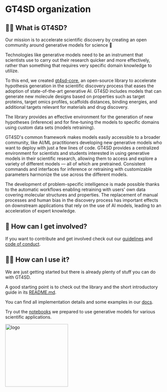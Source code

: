 # GT4SD organization

## 🙋‍♀️ What is GT4SD?

Our mission is to accelerate scientific discovery by creating an open community around generative models for science 🚀

Technologies like generative models need to be an instrument that scientists use to carry out their research quicker and more effectively, rather than something that requires very specific domain knowledge to utilize.

To this end, we created [gt4sd-core](https://github.com/GT4SD/gt4sd-core), an open-source library to accelerate hypothesis generation in the scientific discovery process that eases the adoption of state-of-the-art generative AI.
GT4SD includes models that can generate new molecule designs based on properties such as target proteins, target omics profiles, scaffolds distances, binding energies, and additional targets relevant for materials and drug discovery.

The library provides an effective environment for the generation of new hypotheses (inference) and for fine-tuning the models to specific domains using custom data sets (models retraining).

GT4SD's common framework makes models easily accessible to a broader community, like AI/ML practitioners developing new generative models who want to deploy with just a few lines of code. GT4SD provides a centralized environment for scientists and students interested in using generative models in their scientific research, allowing them to access and explore a variety of different models — all of which are pretrained. Consistent commands and interfaces for inference or retraining with customizable parameters harmonize the use across the different models.

The development of problem-specific intelligence is made possible thanks to the automatic workflows enabling retraining with users' own data covering molecular structures and properties. The replacement of manual processes and human bias in the discovery process has important effects on downstream applications that rely on the use of AI models, leading to an acceleration of expert knowledge.

## 🌈 How can I get involved?

If you want to contribute and get involved check out our [guidelines](https://github.com/GT4SD/gt4sd-core/blob/main/CONTRIBUTING.md) and [code of conduct](https://github.com/GT4SD/gt4sd-core/blob/main/CODE_OF_CONDUCT.md).

## 👩‍💻 How can I use it?

We are just getting started but there is already plenty of stuff you can do with GT4SD.

A good starting point is to check out the library and the short introductory guide in its [README.md](https://github.com/GT4SD/gt4sd-core).

You can find all implementation details and some examples in our [docs](https://gt4sd.github.io/gt4sd-core/).

Try out the [notebooks](https://github.com/GT4SD/gt4sd-core/tree/main/notebooks) we prepared to use generative models for various scientific applications.

<!--

**Here are some ideas to get you started:**

🙋‍♀️ A short introduction - what is your organization all about?
🌈 Contribution guidelines - how can the community get involved?
👩‍💻 Useful resources - where can the community find your docs? Is there anything else the community should know?

-->

<img src="https://iili.io/H1lXnTP.png" alt="logo" width=200/>



